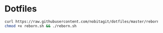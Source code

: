# Dotfiles

```sh
curl https://raw.githubusercontent.com/nobitagit/dotfiles/master/reborn.sh > ~/reborn.sh
chmod +x reborn.sh && ./reborn.sh
```
